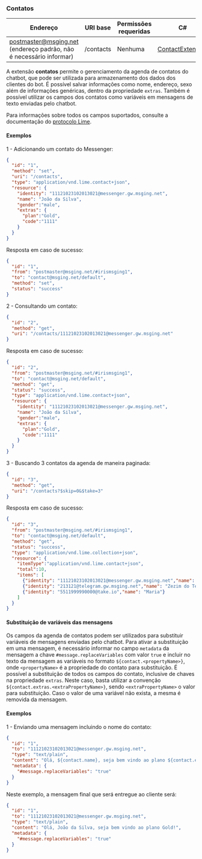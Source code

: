 ### Contatos
| Endereço              | URI base     | Permissões requeridas   | C#              |
|-----------------------|--------------|-------------------------|-----------------|
| postmaster@msging.net (endereço padrão, não é necessário informar) | /contacts | Nenhuma | [ContactExtension](https://github.com/takenet/messaginghub-client-csharp/blob/master/src/Takenet.MessagingHub.Client/Extensions/Contacts/ContactExtension.cs) |

A extensão **contatos** permite o gerenciamento da agenda de contatos do chatbot, que pode ser utilizada para armazenamento dos dados dos clientes do bot. É possível salvar informações como nome, endereço, sexo além de informações genéricas, dentro da propriedade `extras`. Também é possível utilizar os campos dos contatos como variáveis em mensagens de texto enviadas pelo chatbot.

Para informações sobre todos os campos suportados, consulte a documentação do [protocolo Lime](http://limeprotocol.org/resources.html#contact). 

#### Exemplos
1 - Adicionando um contato do Messenger:
```json
{  
  "id": "1",
  "method": "set",
  "uri": "/contacts",
  "type": "application/vnd.lime.contact+json",
  "resource": {
    "identity": "11121023102013021@messenger.gw.msging.net",
    "name": "João da Silva",
    "gender":"male",
    "extras": {
      "plan":"Gold",
      "code":"1111"      
    }
  }
}
```
Resposta em caso de sucesso:
```json
{
  "id": "1",
  "from": "postmaster@msging.net/#irismsging1",
  "to": "contact@msging.net/default",
  "method": "set",
  "status": "success"
}
```

2 - Consultando um contato:
```json
{  
  "id": "2",
  "method": "get",
  "uri": "/contacts/11121023102013021@messenger.gw.msging.net"
}
```
Resposta em caso de sucesso:
```json
{
  "id": "2",
  "from": "postmaster@msging.net/#irismsging1",
  "to": "contact@msging.net/default",
  "method": "get",
  "status": "success",
  "type": "application/vnd.lime.contact+json",
  "resource": {
    "identity": "11121023102013021@messenger.gw.msging.net",
    "name": "João da Silva",
    "gender":"male",
    "extras": {
      "plan":"Gold",
      "code":"1111"      
    }
  }  
}
```

3 - Buscando 3 contatos da agenda de maneira paginada:
```json
{  
  "id": "3",
  "method": "get",
  "uri": "/contacts?$skip=0&$take=3"
}
```
Resposta em caso de sucesso:
```json
{
  "id": "3",
  "from": "postmaster@msging.net/#irismsging1",
  "to": "contact@msging.net/default",
  "method": "get",
  "status": "success",
  "type": "application/vnd.lime.collection+json",
  "resource": {
    "itemType":"application/vnd.lime.contact+json",
    "total":10,
    "items": [
      {"identity": "11121023102013021@messenger.gw.msging.net","name": "João da Silva","gender":"male","extras":{"plan":"Gold","code":"1111"}},
      {"identity": "213121@telegram.gw.msging.net","name": "Zezim do Telegram","email":"ze@gmail.com"},
      {"identity": "5511999990000@take.io","name": "Maria"}
    ]    
  }  
}
```

#### Substituição de variáveis das mensagens

Os campos da agenda de contatos podem ser utilizados para substituir variáveis de mensagens enviadas pelo chatbot. Para ativar a substituição em uma mensagem, é necessário informar no campo `metadata` da mensagem a chave `#message.replaceVariables` com valor `true` e incluir no texto da mensagem as variáveis no formato `${contact.<propertyName>}`, onde `<propertyName>` é a propriedade do contato para substituição. É possível a substituição de todos os campos do contato, inclusive de chaves na propriedade `extras`. Neste caso, basta utilizar a convenção `${contact.extras.<extraPropertyName>}`, sendo `<extraPropertyName>` o valor para substituição. Caso o valor de uma variável não exista, a mesma é removida da mensagem.

#### Exemplos

1 - Enviando uma mensagem incluindo o nome do contato:
```json
{  
  "id": "1",
  "to": "11121023102013021@messenger.gw.msging.net",
  "type": "text/plain",
  "content": "Olá, ${contact.name}, seja bem vindo ao plano ${contact.extras.plan}!",
  "metadata": {
    "#message.replaceVariables": "true"
  }
}
```

Neste exemplo, a mensagem final que será entregue ao cliente será:
```json
{  
  "id": "1",
  "to": "11121023102013021@messenger.gw.msging.net",
  "type": "text/plain",
  "content": "Olá, João da Silva, seja bem vindo ao plano Gold!",
  "metadata": {
    "#message.replaceVariables": "true"
  }
}
```
